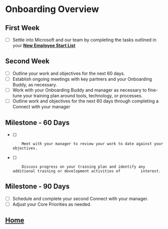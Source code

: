 # Onboarding Overview                                     

## First Week
- [ ]   Settle into Microsoft and our team by completing the tasks outlined in your [**New Employee Start List**](https://microsoft.sharepoint.com/teams/STARTInfo/startlist/Shared%20Documents/Forms/AllItems.aspx)

## Second Week
- [ ]   Outline your work and objectives for the next 60 days.
- [ ]   Establish ongoing meetings with key partners and your Onboarding Buddy, as necessary.
- [ ]   Work with your Onboarding Buddy and manager as necessary to fine-tune your training plan around tools, technology, or processes. 
- [ ]   Outline work and objectives for the next 60 days through completing a Connect with your manager

## Milestone - 60 Days
- [ ]         Meet with your manager to review your work to date against your objectives.
- [ ]         Discuss progress on your training plan and identify any additional training or development activities of         interest.

## Milestone - 90 Days
- [ ] Schedule and complete your second Connect with your manager.
- [ ] Adjust your Core Priorities as needed.

##   [Home](https://dev.azure.com/Supportability/Big%20Data/_wiki/wikis/Big-Data.wiki/24057/Getting-Started)



